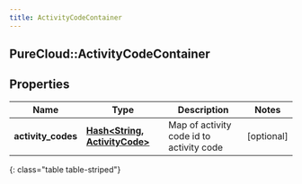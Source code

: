 ```yaml
---
title: ActivityCodeContainer
---
```

## PureCloud::ActivityCodeContainer

## Properties

|Name | Type | Description | Notes|
|------------ | ------------- | ------------- | -------------|
| **activity_codes** | [**Hash&lt;String, ActivityCode&gt;**](ActivityCode.html) | Map of activity code id to activity code | [optional] |
{: class="table table-striped"}


